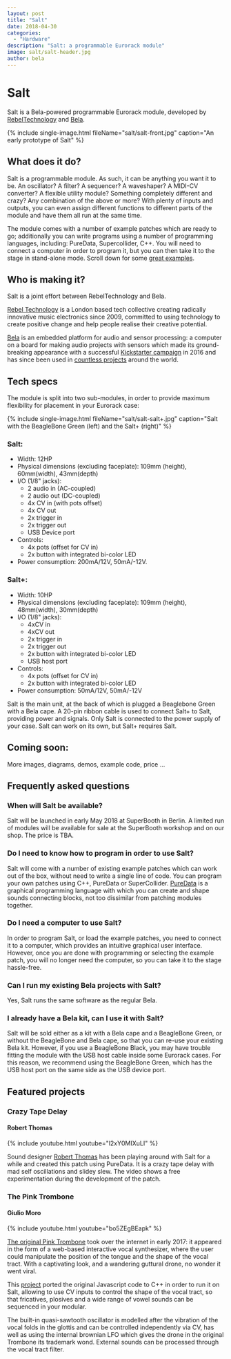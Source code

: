```yaml
---
layout: post
title: "Salt"
date: 2018-04-30
categories:
  - "Hardware"
description: "Salt: a programmable Eurorack module"
image: salt/salt-header.jpg
author: bela
---
```


# Salt

Salt is a Bela-powered programmable Eurorack module, developed by [RebelTechnology](https://rebeltech.org) and [Bela](https://bela.io).

{% include single-image.html fileName="salt/salt-front.jpg" caption="An early prototype of Salt" %}

## What does it do?

Salt is a programmable module. As such, it can be anything you want it to be. An oscillator? A filter? A sequencer? A waveshaper? A MIDI-CV converter? A flexible utility module? Something completely different and crazy? Any combination of the above or more?
With plenty of inputs and outputs, you can even assign different functions to different parts of the module and have them all run at the same time.

The module comes with a number of example patches which are ready to go; additionally you can write programs using a number of programming languages, including: PureData, Supercollider, C++.
You will need to connect a computer in order to program it, but you can then take it to the stage in stand-alone mode. Scroll down for some [great examples](#featured-projects).

## Who is making it?

Salt is a joint effort between RebelTechnology and Bela.

[Rebel Technology](https://www.rebeltech.org) is a London based tech collective creating radically innovative music electronics since 2009, committed to using technology to create positive change and help people realise their creative potential.

[Bela](https://bela.io) is an embedded platform for audio and sensor processing: a computer on a board for making audio projects with sensors which made its ground-breaking appearance with a successful [Kickstarter campaign](https://www.kickstarter.com/projects/423153472/bela-an-embedded-platform-for-low-latency-interact) in 2016 and has since been used in [countless projects](https://blog.bela.io) around the world.

## Tech specs

The module is split into two sub-modules, in order to provide maximum flexibility for placement in your Eurorack case:

{% include single-image.html fileName="salt/salt-salt+.jpg" caption="Salt with the BeagleBone Green (left) and the Salt+ (right)" %}

### Salt:

* Width: 12HP
* Physical dimensions (excluding faceplate): 109mm (height), 60mm(width), 43mm(depth)
* I/O (1/8" jacks):
	* 2 audio in (AC-coupled)
	* 2 audio out (DC-coupled)
	* 4x CV in (with pots offset)
	* 4x CV out
	* 2x trigger in
	* 2x trigger out
	* USB Device port
* Controls:
	* 4x pots (offset for CV in)
	* 2x button with integrated bi-color LED
* Power consumption: 200mA/12V, 50mA/-12V.

### Salt+:

* Width: 10HP
* Physical dimensions (excluding faceplate): 109mm (height), 48mm(width), 30mm(depth)
* I/O (1/8" jacks):
	* 4xCV in
	* 4xCV out
	* 2x trigger in
	* 2x trigger out
	* 2x button with integrated bi-color LED
 	* USB host port
* Controls:
	* 4x pots (offset for CV in)
	* 2x button with integrated bi-color LED
* Power consumption: 50mA/12V, 50mA/-12V

Salt is the main unit, at the back of which is plugged a Beaglebone Green with a Bela cape. A 20-pin ribbon cable is used to connect Salt+ to Salt, providing power and signals. Only Salt is connected to the power supply of your case. Salt can work on its own, but Salt+ requires Salt.

## Coming soon:

More images, diagrams, demos, example code, price ...

## Frequently asked questions

### When will Salt be available?

Salt will be launched in early May 2018 at SuperBooth in Berlin. A limited run of modules will be available for sale at the SuperBooth workshop and on our shop. The price is TBA.

### Do I need to know how to program in order to use Salt?

Salt will come with a number of existing example patches which can work out of the box, without need to write a single line of code. You can program your own patches using C++, PureData or SuperCollider. [PureData](http://puredata.info) is a graphical programming language with which you can create and shape sounds connecting blocks, not too dissimilar from patching modules together.

### Do I need a computer to use Salt?

In order to program Salt, or load the example patches, you need to connect it to a computer, which provides an intuitive graphical user interface. However, once you are done with programming or selecting the example patch, you will no longer need the computer, so you can take it to the stage hassle-free.

### Can I run my existing Bela projects with Salt?

Yes, Salt runs the same software as the regular Bela.

### I already have a Bela kit, can I use it with Salt?

Salt will be sold either as a kit with a Bela cape and a BeagleBone Green, or without the BeagleBone and Bela cape, so that you can re-use your existing Bela kit. However, if you use a BeagleBone Black, you may have trouble fitting the module with the USB host cable inside some Eurorack cases. For this reason, we recommend using the BeagleBone Green, which has the USB host port on the same side as the USB device port.

<a name="featured-projects"></a>

## Featured projects

### Crazy Tape Delay

#### Robert Thomas

{% include youtube.html youtube="l2xY0MIXuLI" %}

Sound designer [Robert Thomas](https://twitter.com/robertthomassnd) has been playing around with Salt for a while and created this patch using PureData. It is a crazy tape delay with mad self oscillations and slidey slew. The video shows a free experimentation during the development of the patch.

### The Pink Trombone

#### Giulio Moro

{% include youtube.html youtube="bo5ZEgBEapk" %}

[The original Pink Trombone](http://dood.al/pinktrombone/) took over the internet in early 2017: it appeared in the form of a web-based interactive vocal synthesizer, where the user could manipulate the position of the tongue and the shape of the vocal tract. With a captivating look, and a wandering guttural drone, no wonder it went viral.

This [project](https://github.com/giuliomoro/pink-trombone) ported the original Javascript code to C++ in order to run it on Salt, allowing to use CV inputs to control the shape of the vocal tract, so that fricatives, plosives and a wide range of vowel sounds can be sequenced in your modular.

The built-in quasi-sawtooth oscillator is modelled after the vibration of the vocal folds in the glottis and can be controlled independently via CV, has well as using the internal brownian LFO which gives the drone in the original Trombone its trademark wond. External sounds can be processed through the vocal tract filter.


